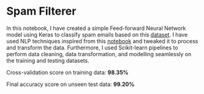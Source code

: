 # Spam Filterer

In this notebook, I have created a simple Feed-forward Neural Network model using Keras to classify spam emails based on this [dataset](https://spamassassin.apache.org/old/publiccorpus/). I have used NLP techniques inspired from this [notebook](https://github.com/ageron/handson-ml2/blob/master/03_classification.ipynb) and tweaked it to process and transform the data. Furthermore, I used Scikit-learn pipelines to perform data cleaning, data transformation, and modelling seamlessly on the training and testing datasets.

Cross-validation score on training data: **98.35%**

Final accuracy score on unseen test data: **99.20%**
